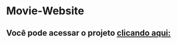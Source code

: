# Movie-Website
## Você pode acessar o projeto <a href="https://movie-website2.netlify.app/" target="_blank">clicando aqui:</a>
